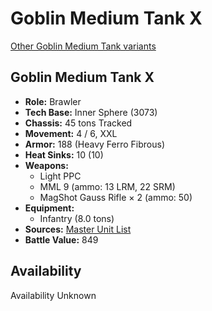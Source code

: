# Goblin Medium Tank X 

[Other Goblin Medium Tank variants](../goblin_medium_tank.md) 

## Goblin Medium Tank X 

- **Role:** Brawler 
- **Tech Base:** Inner Sphere (3073) 
- **Chassis:** 45 tons Tracked 
- **Movement:** 4 / 6, XXL 
- **Armor:** 188 (Heavy Ferro Fibrous) 
- **Heat Sinks:** 10 (10) 
- **Weapons:** 
  - Light PPC 
  - MML 9 (ammo: 13 LRM, 22 SRM) 
  - MagShot Gauss Rifle × 2 (ammo: 50) 
- **Equipment:** 
  - Infantry (8.0 tons) 
- **Sources:** [Master Unit List](http://masterunitlist.info/Unit/Details/1227/goblin-medium-tank-x) 
- **Battle Value:** 849 

## Availability 

Availability Unknown 


